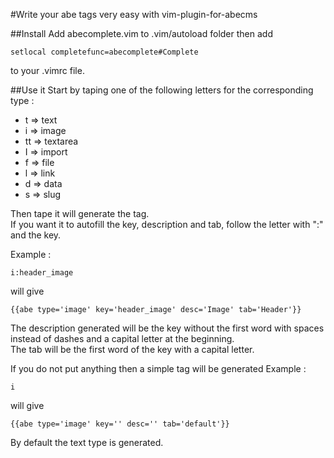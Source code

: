 #Write your abe tags very easy with vim-plugin-for-abecms

##Install
Add abecomplete.vim to .vim/autoload folder then add 

    setlocal completefunc=abecomplete#Complete

to your .vimrc file. 

##Use it
Start by taping one of the following letters for the corresponding type :
  
* t => text  
* i => image  
* tt => textarea  
* I => import  
* f => file  
* l => link  
* d => data  
* s => slug  

Then tape <Ctrl-X><Ctrl-U> it will generate the tag.  
If you want it to autofill the key, description and tab, follow the letter with ":" and the key.


Example :

    i:header_image

will give


    {{abe type='image' key='header_image' desc='Image' tab='Header'}}

The description generated will be the key without the first word with spaces instead of dashes and a capital letter at the beginning.   
The tab will be the first word of the key with a capital letter.

If you do not put anything then a simple tag will be generated
Example :

    i

will give

    {{abe type='image' key='' desc='' tab='default'}}

By default the text type is generated.

